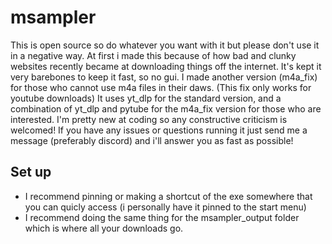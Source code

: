 # msampler

This is open source so do whatever you want with it but please don't use it in a negative way.
At first i made this because of how bad and clunky websites recently became at downloading things off the internet.
It's kept it very barebones to keep it fast, so no gui.
I made another version (m4a_fix) for those who cannot use m4a files in their daws. (This fix only works for youtube downloads)
It uses yt_dlp for the standard version, and a combination of yt_dlp and pytube for the m4a_fix version for those who are interested.
I'm pretty new at coding so any constructive criticism is welcomed!
If you have any issues or questions running it just send me a message (preferably discord) and i'll answer you as fast as possible! 


Set up
-
- I recommend pinning or making a shortcut of the exe somewhere that you can quicly access (i personally have it pinned to the start menu)
- I recommend doing the same thing for the msampler_output folder which is where all your downloads go.

